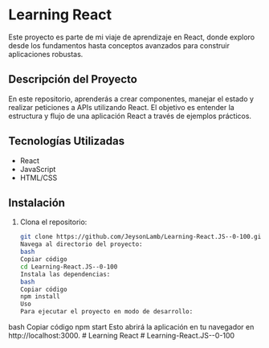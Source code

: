 # Learning React

Este proyecto es parte de mi viaje de aprendizaje en React, donde exploro desde los fundamentos hasta conceptos avanzados para construir aplicaciones robustas.

## Descripción del Proyecto

En este repositorio, aprenderás a crear componentes, manejar el estado y realizar peticiones a APIs utilizando React. El objetivo es entender la estructura y flujo de una aplicación React a través de ejemplos prácticos.

## Tecnologías Utilizadas

- React
- JavaScript
- HTML/CSS

## Instalación

1. Clona el repositorio:
   ```bash
   git clone https://github.com/JeysonLamb/Learning-React.JS--0-100.git
   Navega al directorio del proyecto:
   bash
   Copiar código
   cd Learning-React.JS--0-100
   Instala las dependencias:
   bash
   Copiar código
   npm install
   Uso
   Para ejecutar el proyecto en modo de desarrollo:
   ```

bash
Copiar código
npm start
Esto abrirá la aplicación en tu navegador en http://localhost:3000.
#   L e a r n i n g   R e a c t  
 #   L e a r n i n g - R e a c t . J S - - 0 - 1 0 0  
 